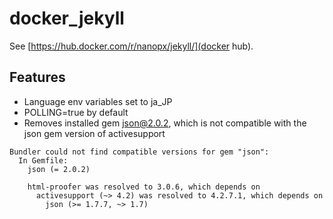 # docker_jekyll

See [https://hub.docker.com/r/nanopx/jekyll/](docker hub).

## Features

- Language env variables set to ja_JP
- POLLING=true by default
- Removes installed gem json@2.0.2, which is not compatible with the json gem version of activesupport
```
Bundler could not find compatible versions for gem "json":
  In Gemfile:
    json (= 2.0.2)

    html-proofer was resolved to 3.0.6, which depends on
      activesupport (~> 4.2) was resolved to 4.2.7.1, which depends on
        json (>= 1.7.7, ~> 1.7)
```
